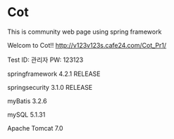# Cot 

This is community web page using spring framework 

Welcom to Cot!!
http://v123v123s.cafe24.com/Cot_Pr1/

Test ID: 관리자 PW: 123123


springframework 4.2.1 RELEASE 

springsecurity 3.1.0 RELEASE 

myBatis 3.2.6

mySQL 5.1.31

Apache Tomcat 7.0


